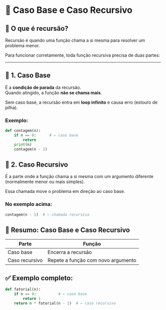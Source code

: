 # 🔁 Caso Base e Caso Recursivo

## 📌 O que é recursão?

Recursão é quando uma função chama a si mesma para resolver um problema menor.

Para funcionar corretamente, toda função recursiva precisa de duas partes:

---

## 🧱 1. Caso Base

É a **condição de parada** da recursão.  
Quando atingido, a função **não se chama mais**.

Sem caso base, a recursão entra em **loop infinito** e causa erro (estouro de pilha).

### Exemplo:

```python
def contagem(n):
    if n == 0:      # ← caso base
        return
    print(n)
    contagem(n - 1)
```

## 🔁 2. Caso Recursivo
É a parte onde a função chama a si mesma com um argumento diferente (normalmente menor ou mais simples).

Essa chamada move o problema em direção ao caso base.

### No exemplo acima:
```python
contagem(n - 1)  # ← chamada recursiva
```

## 🧠 Resumo: Caso Base e Caso Recursivo

| Parte           | Função                             |
|----------------|-------------------------------------|
| Caso base      | Encerra a recursão                  |
| Caso recursivo | Repete a função com novo argumento  |


## ✅ Exemplo completo:
```python
def fatorial(n):
    if n == 0:          # ← caso base
        return 1
    return n * fatorial(n - 1)  # ← caso recursivo
```